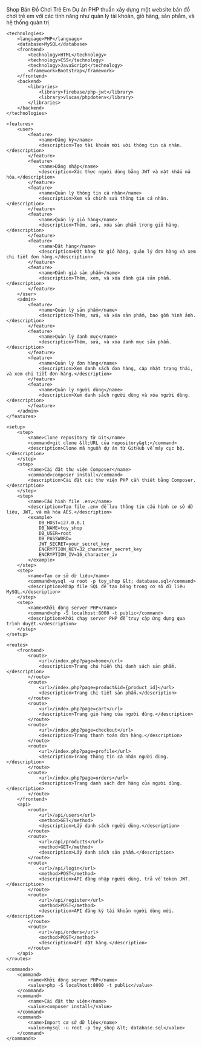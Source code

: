 <?xml version="1.0" encoding="UTF-8"?>
<project>
    <name>Shop Bán Đồ Chơi Trẻ Em</name>
    <description>Dự án PHP thuần xây dựng một website bán đồ chơi trẻ em với các tính năng như quản lý tài khoản, giỏ hàng, sản phẩm, và hệ thống quản trị.</description>
    
    <technologies>
        <language>PHP</language>
        <database>MySQL</database>
        <frontend>
            <technology>HTML</technology>
            <technology>CSS</technology>
            <technology>JavaScript</technology>
            <framework>Bootstrap</framework>
        </frontend>
        <backend>
            <libraries>
                <library>firebase/php-jwt</library>
                <library>vlucas/phpdotenv</library>
            </libraries>
        </backend>
    </technologies>
    
    <features>
        <user>
            <feature>
                <name>Đăng ký</name>
                <description>Tạo tài khoản mới với thông tin cá nhân.</description>
            </feature>
            <feature>
                <name>Đăng nhập</name>
                <description>Xác thực người dùng bằng JWT và mật khẩu mã hóa.</description>
            </feature>
            <feature>
                <name>Quản lý thông tin cá nhân</name>
                <description>Xem và chỉnh sửa thông tin cá nhân.</description>
            </feature>
            <feature>
                <name>Quản lý giỏ hàng</name>
                <description>Thêm, sửa, xóa sản phẩm trong giỏ hàng.</description>
            </feature>
            <feature>
                <name>Đặt hàng</name>
                <description>Đặt hàng từ giỏ hàng, quản lý đơn hàng và xem chi tiết đơn hàng.</description>
            </feature>
            <feature>
                <name>Đánh giá sản phẩm</name>
                <description>Thêm, xem, và xóa đánh giá sản phẩm.</description>
            </feature>
        </user>
        <admin>
            <feature>
                <name>Quản lý sản phẩm</name>
                <description>Thêm, sửa, và xóa sản phẩm, bao gồm hình ảnh.</description>
            </feature>
            <feature>
                <name>Quản lý danh mục</name>
                <description>Thêm, sửa, và xóa danh mục sản phẩm.</description>
            </feature>
            <feature>
                <name>Quản lý đơn hàng</name>
                <description>Xem danh sách đơn hàng, cập nhật trạng thái, và xem chi tiết đơn hàng.</description>
            </feature>
            <feature>
                <name>Quản lý người dùng</name>
                <description>Xem danh sách người dùng và xóa người dùng.</description>
            </feature>
        </admin>
    </features>
    
    <setup>
        <step>
            <name>Clone repository từ Git</name>
            <command>git clone &lt;URL của repository&gt;</command>
            <description>Clone mã nguồn dự án từ GitHub về máy cục bộ.</description>
        </step>
        <step>
            <name>Cài đặt thư viện Composer</name>
            <command>composer install</command>
            <description>Cài đặt các thư viện PHP cần thiết bằng Composer.</description>
        </step>
        <step>
            <name>Cấu hình file .env</name>
            <description>Tạo file .env để lưu thông tin cấu hình cơ sở dữ liệu, JWT, và mã hóa AES.</description>
            <example>
                DB_HOST=127.0.0.1
                DB_NAME=toy_shop
                DB_USER=root
                DB_PASSWORD=
                JWT_SECRET=your_secret_key
                ENCRYPTION_KEY=32_character_secret_key
                ENCRYPTION_IV=16_character_iv
            </example>
        </step>
        <step>
            <name>Tạo cơ sở dữ liệu</name>
            <command>mysql -u root -p toy_shop &lt; database.sql</command>
            <description>Nhập file SQL để tạo bảng trong cơ sở dữ liệu MySQL.</description>
        </step>
        <step>
            <name>Khởi động server PHP</name>
            <command>php -S localhost:8000 -t public</command>
            <description>Khởi chạy server PHP để truy cập ứng dụng qua trình duyệt.</description>
        </step>
    </setup>
    
    <routes>
        <frontend>
            <route>
                <url>/index.php?page=home</url>
                <description>Trang chủ hiển thị danh sách sản phẩm.</description>
            </route>
            <route>
                <url>/index.php?page=product&id={product_id}</url>
                <description>Trang chi tiết sản phẩm.</description>
            </route>
            <route>
                <url>/index.php?page=cart</url>
                <description>Trang giỏ hàng của người dùng.</description>
            </route>
            <route>
                <url>/index.php?page=checkout</url>
                <description>Trang thanh toán đơn hàng.</description>
            </route>
            <route>
                <url>/index.php?page=profile</url>
                <description>Trang thông tin cá nhân người dùng.</description>
            </route>
            <route>
                <url>/index.php?page=orders</url>
                <description>Trang danh sách đơn hàng của người dùng.</description>
            </route>
        </frontend>
        <api>
            <route>
                <url>/api/users</url>
                <method>GET</method>
                <description>Lấy danh sách người dùng.</description>
            </route>
            <route>
                <url>/api/products</url>
                <method>GET</method>
                <description>Lấy danh sách sản phẩm.</description>
            </route>
            <route>
                <url>/api/login</url>
                <method>POST</method>
                <description>API đăng nhập người dùng, trả về token JWT.</description>
            </route>
            <route>
                <url>/api/register</url>
                <method>POST</method>
                <description>API đăng ký tài khoản người dùng mới.</description>
            </route>
            <route>
                <url>/api/orders</url>
                <method>POST</method>
                <description>API đặt hàng.</description>
            </route>
        </api>
    </routes>
    
    <commands>
        <command>
            <name>Khởi động server PHP</name>
            <value>php -S localhost:8000 -t public</value>
        </command>
        <command>
            <name>Cài đặt thư viện</name>
            <value>composer install</value>
        </command>
        <command>
            <name>Import cơ sở dữ liệu</name>
            <value>mysql -u root -p toy_shop &lt; database.sql</value>
        </command>
    </commands>
</project>
